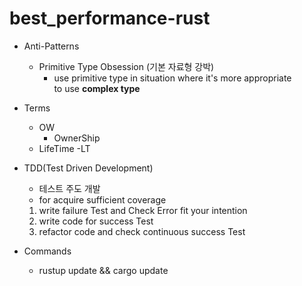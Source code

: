 # best_performance-rust

* Anti-Patterns
    - Primitive Type Obsession (기본 자료형 강박)
        - use primitive type in situation where it's more appropriate <br> to use __complex type__


* Terms
    - OW
        - OwnerShip
    - LifeTime
        -LT

* TDD(Test Driven Development)
    - 테스트 주도 개발
    - for acquire sufficient coverage 
    1. write failure Test and Check Error fit your intention
    2. write code for success Test
    3. refactor code and check continuous success Test


* Commands
    - rustup update && cargo update
